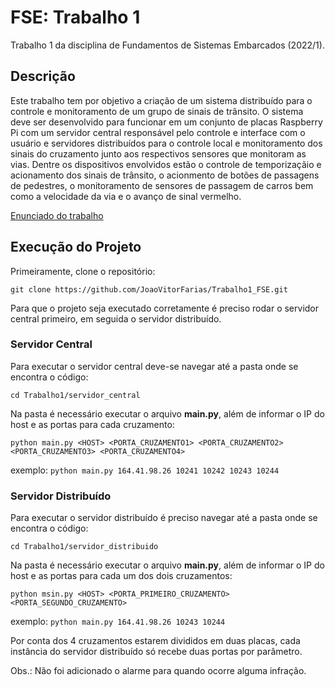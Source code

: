 # FSE: Trabalho 1

Trabalho 1 da disciplina de Fundamentos de Sistemas Embarcados (2022/1).

## Descrição

Este trabalho tem por objetivo a criação de um sistema distribuído para o controle e monitoramento de um grupo de sinais de trânsito. O sistema deve ser desenvolvido para funcionar em um conjunto de placas Raspberry Pi com um servidor central responsável pelo controle e interface com o usuário e servidores distribuídos para o controle local e monitoramento dos sinais do cruzamento junto aos respectivos sensores que monitoram as vias. Dentre os dispositivos envolvidos estão o controle de temporizaçãio e acionamento dos sinais de trânsito, o acionmento de botões de passagens de pedestres, o monitoramento de sensores de passagem de carros bem como a velocidade da via e o avanço de sinal vermelho.

[Enunciado do trabalho](https://gitlab.com/fse_fga/trabalhos-2022_1/trabalho-1-2022-1)

## Execução do Projeto

Primeiramente, clone o repositório:

``` git clone https://github.com/JoaoVitorFarias/Trabalho1_FSE.git ```

Para que o projeto seja executado corretamente é preciso rodar o servidor central primeiro, em seguida o servidor distribuído.


### Servidor Central

Para executar o servidor central deve-se navegar até a pasta onde se encontra o código:

``` cd Trabalho1/servidor_central ``` 

Na pasta é necessário executar o arquivo **main.py**, além de informar o IP do host e as portas para cada cruzamento:

``` python main.py <HOST> <PORTA_CRUZAMENTO1> <PORTA_CRUZAMENTO2> <PORTA_CRUZAMENTO3> <PORTA_CRUZAMENTO4> ``` 

exemplo: ``` python main.py 164.41.98.26 10241 10242 10243 10244 ``` 

### Servidor Distribuído

Para executar o servidor distribuído é preciso navegar até a pasta onde se encontra o código:

``` cd Trabalho1/servidor_distribuido ``` 

Na pasta é necessário executar o arquivo **main.py**, além de informar o IP do host e as portas para cada um dos dois cruzamentos:

``` python msin.py <HOST> <PORTA_PRIMEIRO_CRUZAMENTO> <PORTA_SEGUNDO_CRUZAMENTO> ``` 

exemplo: ``` python main.py 164.41.98.26 10243 10244 ``` 

Por conta dos 4 cruzamentos estarem divididos em duas placas, cada instância do servidor distribuído só recebe duas portas por parâmetro.

Obs.: Não foi adicionado o alarme para quando ocorre alguma infração.




